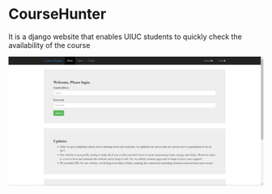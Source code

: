 # CourseHunter
It is a django website that enables UIUC students to quickly check the availability of the course


<img src="static/img/initial_main.png">
